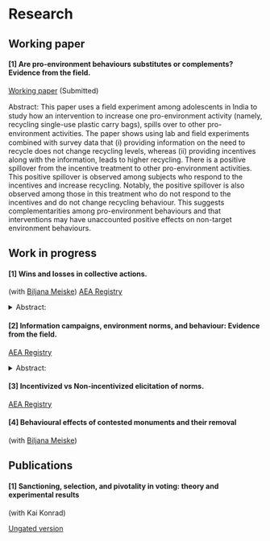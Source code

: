# Research

## Working paper

#### [1] Are pro-environment behaviours substitutes or complements? Evidence from the field.

[Working paper](https://papers.ssrn.com/sol3/papers.cfm?abstract_id=3799970) (Submitted)

Abstract: This paper uses a ﬁeld experiment among adolescents in India to study how an intervention to increase one pro-environment activity (namely, recycling single-use plastic carry bags), spills over to other pro-environment activities. The paper shows using lab and ﬁeld experiments combined with survey data that (i) providing information on the need to recycle does not change recycling levels, whereas (ii) providing incentives along with the information, leads to higher recycling. There is a positive spillover from the incentive treatment to other pro-environment activities. This positive spillover is observed among subjects who respond to the incentives and increase recycling. Notably, the positive spillover is also observed among those in this treatment who do not respond to the incentives and do not change recycling behaviour. This suggests complementarities among pro-environment behaviours and that interventions may have unaccounted positive effects on non-target environment behaviours.

## Work in progress

#### [1] Wins and losses in collective actions. 
(with [Biljana Meiske](http://biljanameiske.com/)) [AEA Registry](https://www.socialscienceregistry.org/trials/7474) 

<details>
  <summary>Abstract:</summary>
  
Global warming, deforestation, destruction of wildlife, etc., all represent problems which require coordination on a global level to be successfully resolved. At the same time, they also have their representation on a smaller scale (e.g. on a local level). We study, using a field experiment, whether the experience of participation in a small-scale collective action affects the willingness to contribute in a related but larger collective action. Particularly, we are interested in the motivational and demotivational effects of having achieved a "small win" or having failed to do so, on scaling-up the collective effort, and the relative magnitude of these effects. Furthermore, we investigate whether success (failure) in the smaller scale collective action has heterogeneous effects on participants with different initial propensity to contribute.
</details>

#### [2] Information campaigns, environment norms, and behaviour: Evidence from the field. 
[AEA Registry](https://www.socialscienceregistry.org/trials/7439) 

<details>
  <summary>Abstract:</summary>
  
Information campaigns that aim to encourage pro-environment activities are a widely popular policy instrument. In addition to closing the information gap related to target behaviours, such interventions can potentially change the beliefs that individuals hold about the appropriateness of these behaviours. This is particularly likely in the context of environment behaviours because of the normative nature of interventions, where a ‘correct’ behaviour is often encouraged. We look at whether individuals respond to information campaigns in the environmental domain because of their informational value or because they expect the campaign to change the social norm around these behaviours, and want to adhere to these new norms. We aim to separately identify these two channels through a ﬁeld experiment.
</details>


#### [3] Incentivized vs Non-incentivized elicitation of norms. 
[AEA Registry]() 

#### [4] Behavioural effects of contested monuments and their removal
(with [Biljana Meiske](http://biljanameiske.com/))

## Publications

#### [1] Sanctioning, selection, and pivotality in voting: theory and experimental results
(with Kai Konrad)

[Ungated version](https://link.springer.com/article/10.1007/s10602-019-09284-4)

